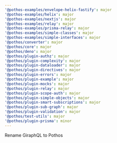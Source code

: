 ```yaml
---
'@pothos-examples/envelope-helix-fastify': major
'@pothos-examples/helix': major
'@pothos-examples/nextjs': major
'@pothos-examples/relay': major
'@pothos-examples/prisma-relay': major
'@pothos-examples/simple-classes': major
'@pothos-examples/simple-interfaces': major
'@pothos/converter': major
'@pothos/core': major
'@pothos/deno': major
'@pothos/plugin-authz': major
'@pothos/plugin-complexity': major
'@pothos/plugin-dataloader': major
'@pothos/plugin-directives': major
'@pothos/plugin-errors': major
'@pothos/plugin-example': major
'@pothos/plugin-mocks': major
'@pothos/plugin-relay': major
'@pothos/plugin-scope-auth': major
'@pothos/plugin-simple-objects': major
'@pothos/plugin-smart-subscriptions': major
'@pothos/plugin-sub-graph': major
'@pothos/plugin-validation': major
'@pothos/test-utils': major
'@pothos/plugin-prisma': minor
---
```


Rename GiraphQL to Pothos
